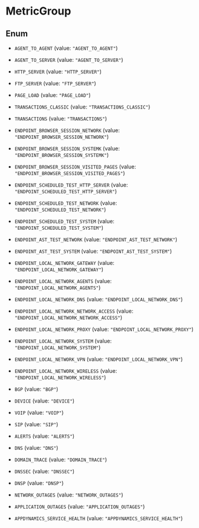 

# MetricGroup

## Enum


* `AGENT_TO_AGENT` (value: `"AGENT_TO_AGENT"`)

* `AGENT_TO_SERVER` (value: `"AGENT_TO_SERVER"`)

* `HTTP_SERVER` (value: `"HTTP_SERVER"`)

* `FTP_SERVER` (value: `"FTP_SERVER"`)

* `PAGE_LOAD` (value: `"PAGE_LOAD"`)

* `TRANSACTIONS_CLASSIC` (value: `"TRANSACTIONS_CLASSIC"`)

* `TRANSACTIONS` (value: `"TRANSACTIONS"`)

* `ENDPOINT_BROWSER_SESSION_NETWORK` (value: `"ENDPOINT_BROWSER_SESSION_NETWORK"`)

* `ENDPOINT_BROWSER_SESSION_SYSTEMK` (value: `"ENDPOINT_BROWSER_SESSION_SYSTEMK"`)

* `ENDPOINT_BROWSER_SESSION_VISITED_PAGES` (value: `"ENDPOINT_BROWSER_SESSION_VISITED_PAGES"`)

* `ENDPOINT_SCHEDULED_TEST_HTTP_SERVER` (value: `"ENDPOINT_SCHEDULED_TEST_HTTP_SERVER"`)

* `ENDPOINT_SCHEDULED_TEST_NETWORK` (value: `"ENDPOINT_SCHEDULED_TEST_NETWORK"`)

* `ENDPOINT_SCHEDULED_TEST_SYSTEM` (value: `"ENDPOINT_SCHEDULED_TEST_SYSTEM"`)

* `ENDPOINT_AST_TEST_NETWORK` (value: `"ENDPOINT_AST_TEST_NETWORK"`)

* `ENDPOINT_AST_TEST_SYSTEM` (value: `"ENDPOINT_AST_TEST_SYSTEM"`)

* `ENDPOINT_LOCAL_NETWORK_GATEWAY` (value: `"ENDPOINT_LOCAL_NETWORK_GATEWAY"`)

* `ENDPOINT_LOCAL_NETWORK_AGENTS` (value: `"ENDPOINT_LOCAL_NETWORK_AGENTS"`)

* `ENDPOINT_LOCAL_NETWORK_DNS` (value: `"ENDPOINT_LOCAL_NETWORK_DNS"`)

* `ENDPOINT_LOCAL_NETWORK_NETWORK_ACCESS` (value: `"ENDPOINT_LOCAL_NETWORK_NETWORK_ACCESS"`)

* `ENDPOINT_LOCAL_NETWORK_PROXY` (value: `"ENDPOINT_LOCAL_NETWORK_PROXY"`)

* `ENDPOINT_LOCAL_NETWORK_SYSTEM` (value: `"ENDPOINT_LOCAL_NETWORK_SYSTEM"`)

* `ENDPOINT_LOCAL_NETWORK_VPN` (value: `"ENDPOINT_LOCAL_NETWORK_VPN"`)

* `ENDPOINT_LOCAL_NETWORK_WIRELESS` (value: `"ENDPOINT_LOCAL_NETWORK_WIRELESS"`)

* `BGP` (value: `"BGP"`)

* `DEVICE` (value: `"DEVICE"`)

* `VOIP` (value: `"VOIP"`)

* `SIP` (value: `"SIP"`)

* `ALERTS` (value: `"ALERTS"`)

* `DNS` (value: `"DNS"`)

* `DOMAIN_TRACE` (value: `"DOMAIN_TRACE"`)

* `DNSSEC` (value: `"DNSSEC"`)

* `DNSP` (value: `"DNSP"`)

* `NETWORK_OUTAGES` (value: `"NETWORK_OUTAGES"`)

* `APPLICATION_OUTAGES` (value: `"APPLICATION_OUTAGES"`)

* `APPDYNAMICS_SERVICE_HEALTH` (value: `"APPDYNAMICS_SERVICE_HEALTH"`)




